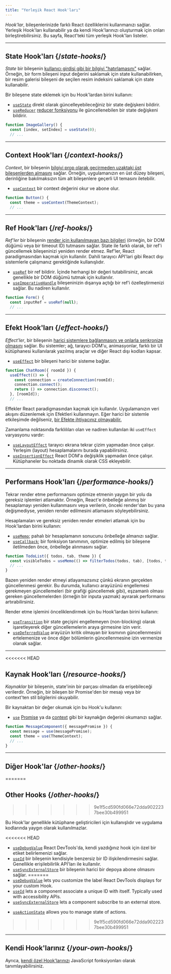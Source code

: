 ```yaml
---
title: "Yerleşik React Hook'ları"
---
```


<Intro>

*Hook'lar*, bileşenlerinizde farklı React özelliklerini kullanmanızı sağlar. Yerleşik Hook'ları kullanabilir ya da kendi Hook'larınızı oluşturmak için onları birleştirebilirsiniz. Bu sayfa, React'teki tüm yerleşik Hook'ları listeler.
</Intro>

---

## State Hook'ları {/*state-hooks*/}

*State* bir bileşenin [kullanıcı girdisi gibi bir bilgiyi "hatırlamasını"](/learn/state-a-components-memory) sağlar. Örneğin, bir form bileşeni input değerini saklamak için state kullanabilirken, bir resim galerisi bileşeni de seçilen resim indeksini saklamak için state kullanabilir.

Bir bileşene state eklemek için bu Hook'lardan birini kullanın:

* [`useState`](/reference/react/useState) direkt olarak güncelleyebileceğiniz bir state değişkeni bildirir.
* [`useReducer`](/reference/react/useReducer) [reducer fonksiyonu](/learn/extracting-state-logic-into-a-reducer) ile güncellenebilen bir state değişkeni bildirir.

```js
function ImageGallery() {
  const [index, setIndex] = useState(0);
  // ...
```

---

## Context Hook'ları {/*context-hooks*/}

*Context*, bir bileşenin [bilgiyi prop olarak geçirmeden uzaktaki üst bileşenlerden almasını](/learn/passing-props-to-a-component) sağlar. Örneğin, uygulamanızın en üst düzey bileşeni, derinliğine bakılmaksızın tüm alt bileşenlere geçerli UI temasını iletebilir.

* [`useContext`](/reference/react/useContext) bir context değerini okur ve abone olur.

```js
function Button() {
  const theme = useContext(ThemeContext);
  // ...
```

---

## Ref Hook'ları {/*ref-hooks*/}

*Ref'ler* bir bileşenin [render için kullanılmayan bazı bilgileri](/learn/referencing-values-with-refs) (örneğin, bir DOM düğümü veya bir timeout ID) tutmasını sağlar. State ile farklı olarak, bir ref'i güncellemek bileşeninizi yeniden render etmez. Ref'ler, React paradigmasından kaçmak için kullanılır. Dahili tarayıcı API'lari gibi React dışı sistemlerle çalışmanız gerektiğinde kullanışlıdır.

* [`useRef`](/reference/react/useRef) bir ref bildirir. İçinde herhangi bir değeri tutabilirsiniz, ancak genellikle bir DOM düğümü tutmak için kullanılır.
* [`useImperativeHandle`](/reference/react/useImperativeHandle) bileşeninizin dışarıya açtığı bir ref'i özelleştirmenizi sağlar. Bu nadiren kullanılır.

```js
function Form() {
  const inputRef = useRef(null);
  // ...
```

---

## Efekt Hook'ları {/*effect-hooks*/}

*Effect'ler*, bir bileşenin [harici sistemlere bağlanmasını ve onlarla senkronize olmasını](/learn/synchronizing-with-effects) sağlar. Bu sistemler; ağ, tarayıcı DOM'u, animasyonlar, farklı bir UI kütüphanesi kullanılarak yazılmış araçlar ve diğer React dışı kodları kapsar.

* [`useEffect`](/reference/react/useEffect) bir bileşeni harici bir sisteme bağlar.

```js
function ChatRoom({ roomId }) {
  useEffect(() => {
    const connection = createConnection(roomId);
    connection.connect();
    return () => connection.disconnect();
  }, [roomId]);
  // ...
```

Effekler React paradigmasından kaçmak için kullanılır. Uygulamanızın veri akışını düzenlemek için Efektleri kullanmayın. Eğer harici bir sistemle etkileşimde değilseniz, [bir Efekte ihtiyacınız olmayabilir.](/learn/you-might-not-need-an-effect)

Zamanlama noktasında farklılıları olan ve nadiren kullanılan iki `useEffect` varyasyonu vardır:

* [`useLayoutEffect`](/reference/react/useLayoutEffect) tarayıcı ekrana tekrar çizim yapmadan önce çalışır. Yerleşim (layout) hesaplamalarını burada yapabilirsiniz.
* [`useInsertionEffect`](/reference/react/useInsertionEffect) React DOM'a değişiklik yapmadan önce çalışır. Kütüphaneler bu noktada dinamik olarak CSS ekleyebilir.

---

## Performans Hook'ları {/*performance-hooks*/}

Tekrar render etme performansını optimize etmenin yaygın bir yolu da gereksiz işlemleri atlamaktır. Örneğin, React'e önbelleğe alınmış bir hesaplamayı yeniden kullanmasını veya verilerin, önceki render'dan bu yana değişmediyse, yeniden render edilmesini atlamasını söyleyebilirsiniz.

Hesaplamaları ve gereksiz yeniden render etmeleri atlamak için bu Hook'lardan birini kullanın:

- [`useMemo`](/reference/react/useMemo); pahalı bir hesaplamanın sonucunu önbelleğe almanızı sağlar.
- [`useCallback`](/reference/react/useCallback); bir fonksiyon tanımının, optimize edilmiş bir bileşene iletilmeden önce, önbelleğe alınmasını sağlar.

```js
function TodoList({ todos, tab, theme }) {
  const visibleTodos = useMemo(() => filterTodos(todos, tab), [todos, tab]);
  // ...
}
```

Bazen yeniden render etmeyi atlayamazsınız çünkü ekranın gerçekten güncellenmesi gerekir. Bu durumda, kullanıcı arayüzünü engellemesi gerekmeyen güncellemeleri (bir grafiği güncellemek gibi), eşzamanlı olması gereken güncellemelerden (örneğin bir inputa yazmak) ayırarak performansı artırabilirsiniz.

Render etme işlemini önceliklendirmek için bu Hook'lardan birini kullanın:

- [`useTransition`](/reference/react/useTransition) bir state geçişini engellemeyen (non-blocking) olarak işaretleyerek diğer güncellemelerin araya girmesine izin verir.
- [`useDeferredValue`](/reference/react/useDeferredValue) arayüzün kritik olmayan bir kısmının güncellenmesini ertelemenize ve önce diğer bölümlerin güncellenmesine izin vermenize olanak sağlar.

---

<<<<<<< HEAD
## Kaynak Hook'ları {/*resource-hooks*/}

*Kaynaklar* bir bileşenin, state'inin bir parçası olmadan da erişebileceği verilerdir. Örneğin, bir bileşen bir Promise'den bir mesajı veya bir context'ten stil bilgilerini okuyabilir.

Bir kaynaktan bir değer okumak için bu Hook'u kullanın:

- [`use`](/reference/react/use) [Promise](https://developer.mozilla.org/en-US/docs/Web/JavaScript/Reference/Global_Objects/Promise) ya da [context](/learn/passing-data-deeply-with-context) gibi bir kaynakğın değerini okumanızı sağlar.

```js
function MessageComponent({ messagePromise }) {
  const message = use(messagePromise);
  const theme = use(ThemeContext);
  // ...
}
```

---

## Diğer Hook'lar {/*other-hooks*/}
=======
## Other Hooks {/*other-hooks*/}
>>>>>>> 9e1f5cd590fd066e72dda9022237bee30b499951

Bu Hook'lar genellikle kütüphane geliştiricileri için kullanışlıdır ve uygulama kodlarında yaygın olarak kullanılmazlar.

<<<<<<< HEAD
- [`useDebugValue`](/reference/react/useDebugValue) React DevTools'da, kendi yazdığınız hook için özel bir etiket belirlemenizi sağlar.
- [`useId`](/reference/react/useId) bir bileşenin kendisiyle benzersiz bir ID ilişkilendirmesini sağlar. Genellikle erişilebilirlik API'ları ile kullanılır.
- [`useSyncExternalStore`](/reference/react/useSyncExternalStore) bir bileşenin harici bir depoya abone olmasını sağlar.
=======
- [`useDebugValue`](/reference/react/useDebugValue) lets you customize the label React DevTools displays for your custom Hook.
- [`useId`](/reference/react/useId) lets a component associate a unique ID with itself. Typically used with accessibility APIs.
- [`useSyncExternalStore`](/reference/react/useSyncExternalStore) lets a component subscribe to an external store.
* [`useActionState`](/reference/react/useActionState) allows you to manage state of actions.
>>>>>>> 9e1f5cd590fd066e72dda9022237bee30b499951

---

## Kendi Hook'larınız {/*your-own-hooks*/}

Ayrıca, [kendi özel Hook'larınızı](/learn/reusing-logic-with-custom-hooks#extracting-your-own-custom-hook-from-a-component) JavaScript fonksiyonları olarak tanımlayabilirsiniz.
